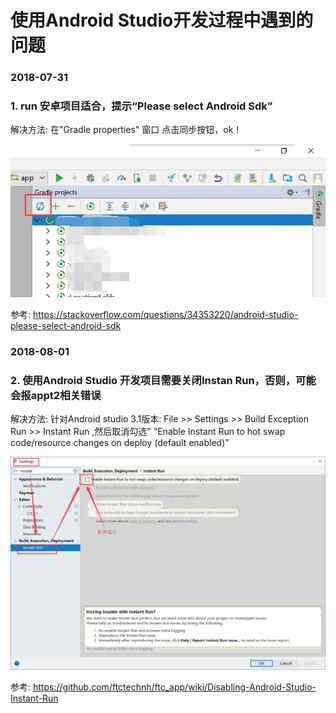 # 使用Android Studio开发过程中遇到的问题

### 2018-07-31
### 1. run 安卓项目适合，提示“Please select Android Sdk”

解决方法: 在"Gradle properties" 窗口 点击同步按钮，ok！

![gradle sysn](./img/issues-01.png)

参考: https://stackoverflow.com/questions/34353220/android-studio-please-select-android-sdk

### 2018-08-01
### 2. 使用Android Studio 开发项目需要关闭Instan Run，否则，可能会报appt2相关错误

解决方法: 针对Android studio 3.1版本: File >> Settings >> Build Exception Run >> Instant Run ,然后取消勾选" "Enable Instant Run to hot swap code/resource changes on deploy (default enabled)" 

![disabled instant run](./img/issues-02.png)

参考: https://github.com/ftctechnh/ftc_app/wiki/Disabling-Android-Studio-Instant-Run






